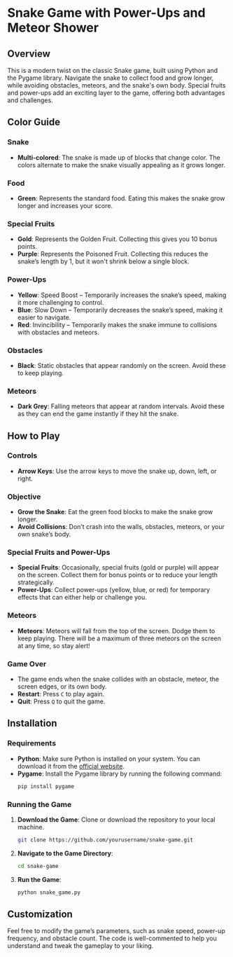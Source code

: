 # Snake Game with Power-Ups and Meteor Shower

## Overview

This is a modern twist on the classic Snake game, built using Python and the Pygame library. Navigate the snake to collect food and grow longer, while avoiding obstacles, meteors, and the snake's own body. Special fruits and power-ups add an exciting layer to the game, offering both advantages and challenges.

## Color Guide

### Snake
- **Multi-colored**: The snake is made up of blocks that change color. The colors alternate to make the snake visually appealing as it grows longer.

### Food
- **Green**: Represents the standard food. Eating this makes the snake grow longer and increases your score.

### Special Fruits
- **Gold**: Represents the Golden Fruit. Collecting this gives you 10 bonus points.
- **Purple**: Represents the Poisoned Fruit. Collecting this reduces the snake’s length by 1, but it won't shrink below a single block.

### Power-Ups
- **Yellow**: Speed Boost – Temporarily increases the snake’s speed, making it more challenging to control.
- **Blue**: Slow Down – Temporarily decreases the snake’s speed, making it easier to navigate.
- **Red**: Invincibility – Temporarily makes the snake immune to collisions with obstacles and meteors.

### Obstacles
- **Black**: Static obstacles that appear randomly on the screen. Avoid these to keep playing.

### Meteors
- **Dark Grey**: Falling meteors that appear at random intervals. Avoid these as they can end the game instantly if they hit the snake.

## How to Play

### Controls
- **Arrow Keys**: Use the arrow keys to move the snake up, down, left, or right.

### Objective
- **Grow the Snake**: Eat the green food blocks to make the snake grow longer.
- **Avoid Collisions**: Don’t crash into the walls, obstacles, meteors, or your own snake’s body.

### Special Fruits and Power-Ups
- **Special Fruits**: Occasionally, special fruits (gold or purple) will appear on the screen. Collect them for bonus points or to reduce your length strategically.
- **Power-Ups**: Collect power-ups (yellow, blue, or red) for temporary effects that can either help or challenge you.

### Meteors
- **Meteors**: Meteors will fall from the top of the screen. Dodge them to keep playing. There will be a maximum of three meteors on the screen at any time, so stay alert!

### Game Over
- The game ends when the snake collides with an obstacle, meteor, the screen edges, or its own body.
- **Restart**: Press `C` to play again.
- **Quit**: Press `Q` to quit the game.

## Installation

### Requirements
- **Python**: Make sure Python is installed on your system. You can download it from the [official website](https://www.python.org/).
- **Pygame**: Install the Pygame library by running the following command:
    ```bash
    pip install pygame
    ```

### Running the Game
1. **Download the Game**: Clone or download the repository to your local machine.
    ```bash
    git clone https://github.com/yourusername/snake-game.git
    ```
2. **Navigate to the Game Directory**:
    ```bash
    cd snake-game
    ```
3. **Run the Game**:
    ```bash
    python snake_game.py
    ```

## Customization

Feel free to modify the game’s parameters, such as snake speed, power-up frequency, and obstacle count. The code is well-commented to help you understand and tweak the gameplay to your liking.
